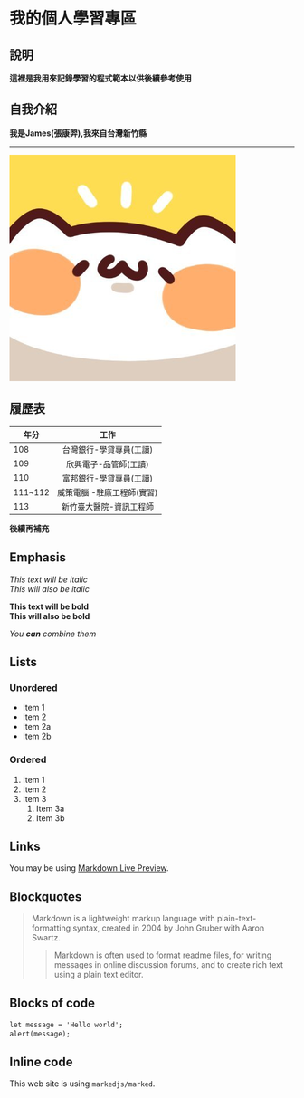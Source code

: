 # 我的個人學習專區
## 說明
**這裡是我用來記錄學習的程式範本以供後續參考使用**
## 自我介紹 
**我是James(張康羿),我來自台灣新竹縣**
****
![This is an alt text.](/image/胸毛公寓.jpg "This is a sample image.")

## 履歷表

| 年分     |                        工作 |
| ------------- |:----------------------:|
| 108      | 台灣銀行-學貸專員(工讀)     |
| 109      | 欣興電子-品管師(工讀)       |
| 110      | 富邦銀行-學貸專員(工讀)     |
| 111~112  | 威策電腦 -駐廠工程師(實習)  |
| 113      | 新竹臺大醫院-資訊工程師     |

****後續再補充****

## Emphasis

*This text will be italic*  
_This will also be italic_

**This text will be bold**  
__This will also be bold__

_You **can** combine them_

## Lists

### Unordered

* Item 1
* Item 2
* Item 2a
* Item 2b

### Ordered

1. Item 1
2. Item 2
3. Item 3
    1. Item 3a
    2. Item 3b


## Links

You may be using [Markdown Live Preview](https://markdownlivepreview.com/).

## Blockquotes

> Markdown is a lightweight markup language with plain-text-formatting syntax, created in 2004 by John Gruber with Aaron Swartz.
>
>> Markdown is often used to format readme files, for writing messages in online discussion forums, and to create rich text using a plain text editor.


## Blocks of code

```
let message = 'Hello world';
alert(message);
```

## Inline code

This web site is using `markedjs/marked`.
